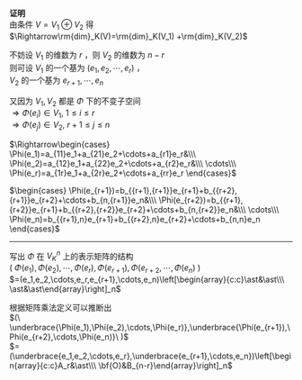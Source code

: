 **证明**  
由条件 $V=V_1\oplus V_2$ 得  
 $\Rightarrow\rm{dim}_K(V)=\rm{dim}_K(V_1)  
+\rm{dim}_K(V_2)$  
  
不妨设 $V_1$ 的维数为 $r$ ，则 $V_2$ 的维数为 $n-r$  
则可设 $V_1$ 的一个基为 $(e_1,e_2,\cdots,e_r)$ ，  
 $V_2$ 的一个基为 $e_{r+1},\cdots,e_n$  
  
又因为 $V_1,V_2$ 都是 $\Phi$ 下的不变子空间  
 $\Rightarrow\Phi(e_i)\in V_1,\ 1\le i\le r$  
 $\Rightarrow\Phi(e_j)\in V_2,\ r+1\le j\le n$  
  
 $\Rightarrow\begin{cases}  
\Phi(e_1)=a_{11}e_1+a_{21}e_2+\cdots+a_{r1}e_r&\\\  
\Phi(e_2)=a_{12}e_1+a_{22}e_2+\cdots+a_{r2}e_r&\\\  
\cdots\\\  
\Phi(e_r)=a_{1r}e_1+a_{2r}e_2+\cdots+a_{rr}e_r  
\end{cases}$  
  
 $\begin{cases}  
\Phi(e_{r+1})=b_{{r+1},{r+1}}e_{r+1}+b_{{r+2},{r+1}}e_{r+2}+\cdots+b_{n,{r+1}}e_n&\\\  
\Phi(e_{r+2})=b_{{r+1},{r+2}}e_{r+1}+b_{{r+2},{r+2}}e_{r+2}+\cdots+b_{n,{r+2}}e_n&\\\  
\cdots\\\  
\Phi(e_n)=b_{{r+1},n}e_{r+1}+b_{{r+2},n}e_{r+2}+\cdots+b_{n,n}e_n  
\end{cases}$  
  
---  
写出 $\Phi$ 在 $V_K^n$ 上的表示矩阵的结构  
 $(\ \Phi(e_1),\Phi(e_2),\cdots,\Phi(e_r),\Phi(e_{r+1}),\Phi(e_{r+2},\cdots,\Phi(e_n)\ )$  
 $=(e_1,e_2,\cdots,e_r,e_{r+1},\cdots,e_n)\left[\begin{array}{c:c}\ast&\ast\\\  
\ast&\ast\end{array}\right]_n$  
  
根据矩阵乘法定义可以推断出  
 $(\ \underbrace{\Phi(e_1),\Phi(e_2),\cdots,\Phi(e_r)},\underbrace{\Phi(e_{r+1}),\Phi(e_{r+2},\cdots,\Phi(e_n)}\ )$  
 $=(\underbrace{e_1,e_2,\cdots,e_r},\underbrace{e_{r+1},\cdots,e_n})\left[\begin{array}{c:c}A_r&\ast\\\  
\bf{O}&B_{n-r}\end{array}\right]_n$  
